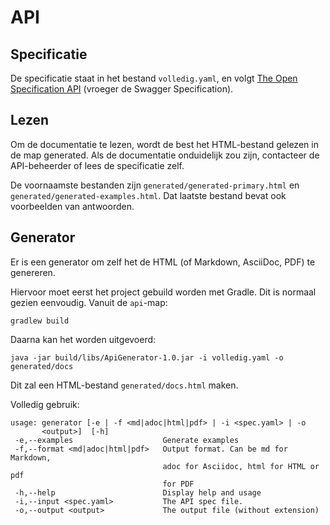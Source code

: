 # API

## Specificatie

De specificatie staat in het bestand `volledig.yaml`, en volgt [The Open Specification API](https://github.com/OAI/OpenAPI-Specification/blob/master/versions/2.0.md)
(vroeger de Swagger Specification).

## Lezen

Om de documentatie te lezen, wordt de best het HTML-bestand gelezen in de map generated. Als de documentatie
onduidelijk zou zijn, contacteer de API-beheerder of lees de specificatie zelf.

De voornaamste bestanden zijn `generated/generated-primary.html` en `generated/generated-examples.html`.
Dat laatste bestand bevat ook voorbeelden van antwoorden.


## Generator

Er is een generator om zelf het de HTML (of Markdown, AsciiDoc, PDF) te genereren.

Hiervoor moet eerst het project gebuild worden met Gradle. Dit is normaal gezien eenvoudig. 
Vanuit de `api`-map:
```
gradlew build
```

Daarna kan het worden uitgevoerd:
```
java -jar build/libs/ApiGenerator-1.0.jar -i volledig.yaml -o generated/docs
```
Dit zal een HTML-bestand `generated/docs.html` maken.

Volledig gebruik:
```
usage: generator [-e | -f <md|adoc|html|pdf> | -i <spec.yaml> | -o
       <output>]  [-h]
 -e,--examples                    Generate examples
 -f,--format <md|adoc|html|pdf>   Output format. Can be md for Markdown,
                                  adoc for Asciidoc, html for HTML or pdf
                                  for PDF
 -h,--help                        Display help and usage
 -i,--input <spec.yaml>           The API spec file.
 -o,--output <output>             The output file (without extension)
```
